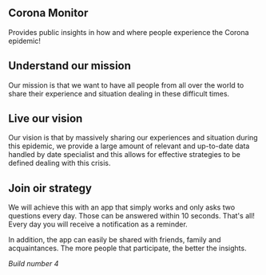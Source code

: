 ## Corona Monitor
Provides public insights in how and where people experience the Corona epidemic!

## Understand our mission
Our mission is that we want to have all people from all over the world to share their experience and situation dealing in these difficult times.

## Live our vision
Our vision is that by massively sharing our experiences and situation during this epidemic, we provide a large amount of relevant and up-to-date data handled by date specialist and this allows for effective strategies to be defined dealing with this crisis.

## Join oir strategy
We will achieve this with an app that simply works and only asks two questions every day. Those can be answered within 10 seconds. That's all! Every day you will receive a notification as a reminder.

In addition, the app can easily be shared with friends, family and acquaintances. The more people that participate, the better the insights.

_Build number 4_